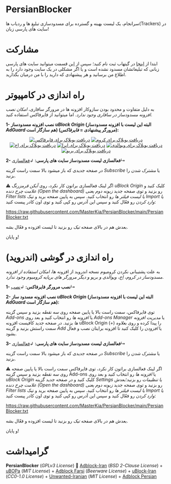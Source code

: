 # PersianBlocker
سرانجام، یک لیست بهینه و گسترده برای مسدودسازی تبلیغ ها و ردیاب ها(Trackers) در سایت های پارسی زبان!

# مشارکت
ابتدا از [اینجا](https://github.com/signup) در گیتهاب ثبت نام کنید؛ سپس از [این](https://github.com/MasterKia/PersianBlocker/issues/new) قسمت میتوانید سایت های پارسی زبانی که تبلیغاتشان مسدود نشده است و یا اگر مشکلی در یک سایت وجود دارد را به اطلاع من برسانید و هر پیشنهادی که دارید را با من درمیان بگذارید.

# راه اندازی در کامپیوتر

به دلیل متفاوت و محدود بودن سازوکار افزونه ها در مرورگر سافاری، _امکان نصب افزونه مسدودساز در سافاری وجود ندارد_. اما میتوانید از فایرفاکس استفاده کنید.

**1- نصب افزونه مسدودساز _uBlock Origin_ (البته این لیست با افزونه مسدودساز _AdGuard_ هم سازگار است) (مرورگر پیشنهادی = _فایرفاکس_):**
<p align="center">
<a href="https://addons.mozilla.org/firefox/addon/ublock-origin/"><img src="https://user-images.githubusercontent.com/17685483/170959265-af22fbb6-6c9d-4c1a-8682-da9558721ef2.png" alt="دریافت یوبلاک برای فایرفاکس"></a> 
<a href="https://chrome.google.com/webstore/detail/ublock-origin/cjpalhdlnbpafiamejdnhcphjbkeiagm"><img src="https://user-images.githubusercontent.com/17685483/170962263-84d195d9-b32c-49f3-bda6-e2916be5ee95.png" alt="دریافت یوبلاک برای کروم"></a>
<a href="https://microsoftedge.microsoft.com/addons/detail/ublock-origin/odfafepnkmbhccpbejgmiehpchacaeak"><img src="https://user-images.githubusercontent.com/17685483/170964183-680afb88-5f66-4ede-9464-6c7c0650d048.png" alt="دریافت یوبلاک برای اِج"></a>
<a href="https://addons.opera.com/extensions/details/ublock/"><img src="https://user-images.githubusercontent.com/17685483/170959875-c82358a9-e6b1-4371-97a8-f23090053359.png" alt="دریافت یوبلاک برای اپرا"></a>
<a href="https://chrome.google.com/webstore/detail/ublock-origin/cjpalhdlnbpafiamejdnhcphjbkeiagm"><img src="https://user-images.githubusercontent.com/17685483/170963855-3025a12b-1754-4a01-ae55-47247ec61fdd.png" alt="دریافت یوبلاک برای ویوالدی"></a>
<a href="https://chrome.google.com/webstore/detail/ublock-origin/cjpalhdlnbpafiamejdnhcphjbkeiagm"><img src="https://user-images.githubusercontent.com/17685483/170964793-b29a045f-f441-41c1-b06b-622614d425cf.png" alt="دریافت یوبلاک برای بریو"></a>
</p>

**2- فعالسازی لیست مسدودساز سایت های پارسی:** ↲[فعالسازی](https://subscribe.adblockplus.org/?location=https://raw.githubusercontent.com/MasterKia/PersianBlocker/main/PersianBlocker.txt&title=PersianBlocker)↳

در صفحه جدیدی که باز میشود بالا سمت راست گزینه _Subscribe_ یا _مشترک شدن_ را بزنید. 

⚠️ اگر لینک فعالسازی براتون کار نکرد، روی _آیکن قرمزرنگ uBlock Origin_ کلیک کنید و _علامت چرخ دنده (Open the dashboard)_ رو بزنید و توی صفحه جدید _زبونه دوم یعنی Filter lists یا لیست فیلتر ها_ رو انتخاب کنید. سپس به پایین صفحه برید و تیک _Import یا وارد کردن_ رو فعّال کنید و سپس این آدرس رو کپی کنید و توی اون کادر پیست کنید:

https://raw.githubusercontent.com/MasterKia/PersianBlocker/main/PersianBlocker.txt

بعدش هم در بالای صفحه _تیک_ رو بزنید تا لیست افزوده و فعّال بشه.

و پایان!


# راه اندازی در گوشی (اندروید)
به علت پشتیبانی نکردن کرومیوم نسخه اندروید از افزونه ها، _امکان استفاده از افزونه مسدودساز در کروم، اِج، ویوالدی و بریو و دیگر مرورگر های برپایه کرومیوم وجود ندارد_.

**1- نصب مرورگر فایرفاکس:** ↲[نصب](https://play.google.com/store/apps/details?id=org.mozilla.firefox)↳

**2- نصب افزونه مسدود ساز _uBlock Origin_ (البته این لیست با افزونه مسدودساز _AdGuard_ هم سازگار است):**

توی فایرفاکس، سمت راست بالا یا پایین صفحه روی _سه نقطه_ بزنید و سپس گزینه _Add-ons_ یا _افزونه ها_ رو انتخاب کنید و بعد روی _Add-ons Manager_ یا _مدیریت افزونه ها_ بزنید. در صفحه جدید کافیست افزونه uBlock Origin را پیدا کرده و روی _بعلاوه_ (+) سمت راستش بزنید و گزینه _Add_ یا _افزودن_ را کلیک کنید تا افزونه برایتان نصب و فعال بشود.

**3- فعالسازی لیست مسدودساز سایت های پارسی:** ↲[فعالسازی](https://subscribe.adblockplus.org/?location=https://raw.githubusercontent.com/MasterKia/PersianBlocker/main/PersianBlocker.txt&title=PersianBlocker)↳

در صفحه جدیدی که باز میشود بالا سمت راست گزینه _Subscribe_ یا _مشترک شدن_ را بزنید. 


⚠️ اگر لینک فعالسازی براتون کار نکرد، توی فایرفاکس سمت راست بالا یا پایین صفحه روی _سه نقطه_ بزنید و سپس گزینه Add-ons یا _افزونه ها_ رو انتخاب کنید و بعد روی _uBlock Origin_ کلیک کنید و در صفحه جدید گزینه _Settings یا تنظیمات_ رو بزنید؛بعدش _علامت چرخ دنده (Open the dashboard)_ رو بزنید و توی صفحه جدید _زبونه دوم یعنی Filter lists یا لیست فیلتر ها_ رو انتخاب کنید. سپس به پایین صفحه برید و تیک _Import یا وارد کردن_ رو فعّال کنید و سپس این آدرس رو کپی کنید و توی اون کادر پیست کنید:

https://raw.githubusercontent.com/MasterKia/PersianBlocker/main/PersianBlocker.txt

بعدش هم در بالای صفحه _تیک_ رو بزنید تا لیست افزوده و فعّال بشه.

و پایان!

 # گرامیداشت
**PersianBlocker** (_GPLv3 License_) 🤝 [Adblock-Iran](https://github.com/farrokhi/adblock-iran) (_BSD 2-Clause License_) + [uBOPa](https://github.com/nimasaj/uBOPa/) (_MIT License_) + [Adblock Farsi](https://github.com/SlashArash/adblockfa) (_Beerware License_) + [uBlock-Iran](https://github.com/mboveiri/ublock-iran) (_CC0-1.0 License_) + [Unwanted-Iranian](https://github.com/DRSDavidSoft/additional-hosts/blob/master/domains/blacklist/unwanted-iranian.txt) (_MIT License_) + [Adblock Persian](https://ideone.com/K452p)
